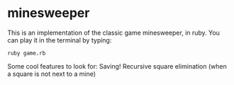 # minesweeper

This is an implementation of the classic game minesweeper, in ruby. You can play it in the terminal by 
typing: 
```
ruby game.rb
```
Some cool features to look for:
Saving!
Recursive square elimination (when a square is not next to a mine)
